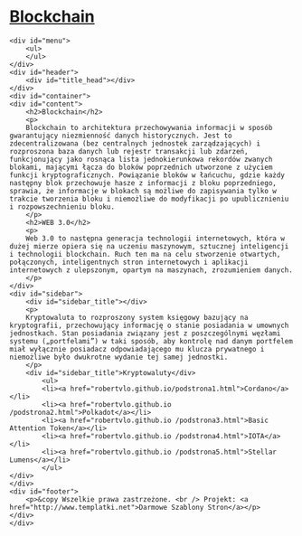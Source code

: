   
    
<head>
<meta http-equiv="Content-Type" content="text/html; charset=utf-8" />
<title>Szablon</title>

 <link rel="stylesheet" type="text/css" href="../robertvlo.github.io/style.css" />
 
</head>

    
    
    
    
    
<body>

  <div id="wrapper">
    <div id="logo">
    <a href="#">
        <h1>Blockchain</h1>
    </a>
    </div>
      
    <div id="menu">
        <ul>
        </ul>
    </div>
    <div id="header">
        <div id="title_head"></div>
    </div>
    <div id="container">
    <div id="content">
        <h2>Blockchain</h2>
        <p>
        Blockchain to architektura przechowywania informacji w sposób gwarantujący niezmienność danych historycznych. Jest to zdecentralizowana (bez centralnych jednostek zarządzających) i rozproszona baza danych lub rejestr transakcji lub zdarzeń, funkcjonujący jako rosnąca lista jednokierunkowa rekordów zwanych blokami, mającymi łącza do bloków poprzednich utworzone z użyciem funkcji kryptograficznych. Powiązanie bloków w łańcuchu, gdzie każdy następny blok przechowuje hasze z informacji z bloku poprzedniego, sprawia, że informacje w blokach są możliwe do zapisywania tylko w trakcie tworzenia bloku i niemożliwe do modyfikacji po upublicznieniu i rozpowszechnieniu bloku.
        </p>
        <h2>WEB 3.0</h2>
        <p>
        Web 3.0 to następna generacja technologii internetowych, która w dużej mierze opiera się na uczeniu maszynowym, sztucznej inteligencji i technologii blockchain. Ruch ten ma na celu stworzenie otwartych, połączonych, inteligentnych stron internetowych i aplikacji internetowych z ulepszonym, opartym na maszynach, zrozumieniem danych.
        </p>
    </div>
    <div id="sidebar">
        <div id="sidebar_title"></div>
        <p>
        Kryptowaluta to rozproszony system księgowy bazujący na kryptografii, przechowujący informację o stanie posiadania w umownych jednostkach. Stan posiadania związany jest z poszczególnymi węzłami systemu („portfelami”) w taki sposób, aby kontrolę nad danym portfelem miał wyłącznie posiadacz odpowiadającego mu klucza prywatnego i niemożliwe było dwukrotne wydanie tej samej jednostki.
        </p>
        <div id="sidebar_title">Kryptowaluty</div>
            <ul>
            <li><a href="robertvlo.github.io/podstrona1.html">Cordano</a></li>
            <li><a href="robertvlo.github.io /podstrona2.html">Polkadot</a></li>
            <li><a href="robertvlo.github.io /podstrona3.html">Basic Attention Token</a></li>
            <li><a href="robertvlo.github.io /podstrona4.html">IOTA</a></li>
            <li><a href="robertvlo.github.io /podstrona5.html">Stellar Lumens</a></li>
            </ul>
    </div>
    </div>
    <div id="footer">
        <p>&copy Wszelkie prawa zastrzeżone. <br /> Projekt: <a href="http://www.templatki.net">Darmowe Szablony Stron</a></p>
    </div>
    </div>
</body>
</html>
